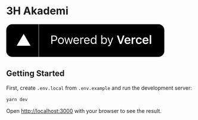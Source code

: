 # 3H Akademi

[![Powered by Vercel](/public/1618983297-powered-by-vercel.svg)](https://vercel.com/?utm_source=3h-hareketi&utm_campaign=oss)

## Getting Started

First, create `.env.local` from `.env.example` and run the development server:

```bash
yarn dev
```

Open [http://localhost:3000](http://localhost:3000) with your browser to see the result.

